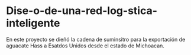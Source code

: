 # Dise-o-de-una-red-log-stica-inteligente
En este proyecto se dieñó la cadena de suminsitro para la exportación de aguacate Hass a Esatdos Unidos desde el estado de Michoacan.
